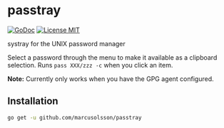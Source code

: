 # passtray

[![GoDoc](https://img.shields.io/badge/godoc-reference-blue.svg?style=flat)](https://godoc.org/github.com/marcusolsson/passtray)
[![License MIT](https://img.shields.io/badge/license-MIT-lightgrey.svg?style=flat)](LICENSE)

systray for the UNIX password manager

Select a password through the menu to make it available as a clipboard selection. Runs `pass XXX/zzz -c` when you click an item.

__Note:__ Currently only works when you have the GPG agent configured. 

## Installation

```bash
go get -u github.com/marcusolsson/passtray
```
